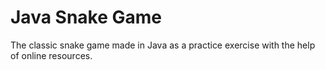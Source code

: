 # Java Snake Game

The classic snake game made in Java as a practice exercise with the help of online resources.
